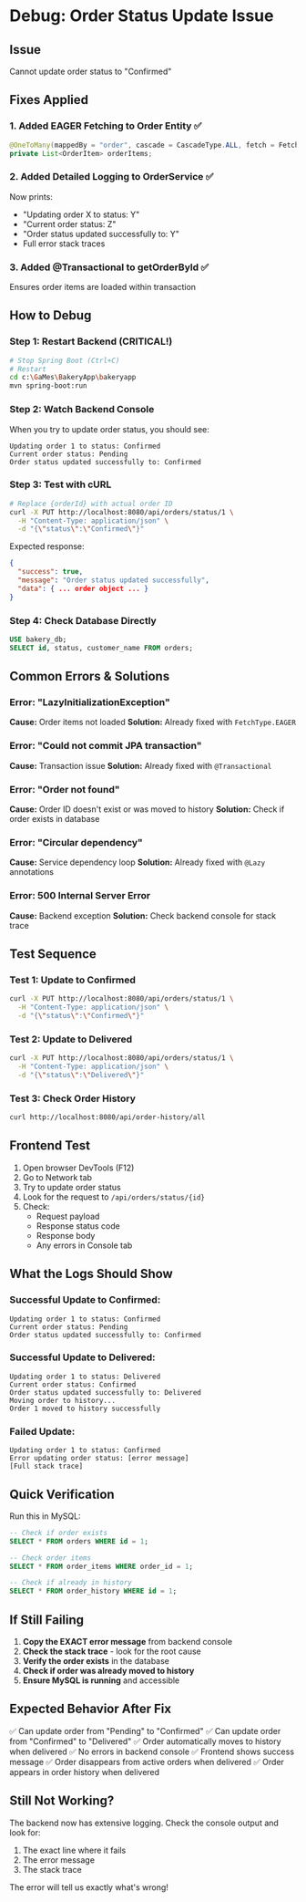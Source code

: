 # Debug: Order Status Update Issue

## Issue
Cannot update order status to "Confirmed"

## Fixes Applied

### 1. Added EAGER Fetching to Order Entity ✅
```java
@OneToMany(mappedBy = "order", cascade = CascadeType.ALL, fetch = FetchType.EAGER)
private List<OrderItem> orderItems;
```

### 2. Added Detailed Logging to OrderService ✅
Now prints:
- "Updating order X to status: Y"
- "Current order status: Z"
- "Order status updated successfully to: Y"
- Full error stack traces

### 3. Added @Transactional to getOrderById ✅
Ensures order items are loaded within transaction

## How to Debug

### Step 1: Restart Backend (CRITICAL!)
```bash
# Stop Spring Boot (Ctrl+C)
# Restart
cd c:\GaMes\BakeryApp\bakeryapp
mvn spring-boot:run
```

### Step 2: Watch Backend Console
When you try to update order status, you should see:
```
Updating order 1 to status: Confirmed
Current order status: Pending
Order status updated successfully to: Confirmed
```

### Step 3: Test with cURL
```bash
# Replace {orderId} with actual order ID
curl -X PUT http://localhost:8080/api/orders/status/1 \
  -H "Content-Type: application/json" \
  -d "{\"status\":\"Confirmed\"}"
```

Expected response:
```json
{
  "success": true,
  "message": "Order status updated successfully",
  "data": { ... order object ... }
}
```

### Step 4: Check Database Directly
```sql
USE bakery_db;
SELECT id, status, customer_name FROM orders;
```

## Common Errors & Solutions

### Error: "LazyInitializationException"
**Cause:** Order items not loaded
**Solution:** Already fixed with `FetchType.EAGER`

### Error: "Could not commit JPA transaction"
**Cause:** Transaction issue
**Solution:** Already fixed with `@Transactional`

### Error: "Order not found"
**Cause:** Order ID doesn't exist or was moved to history
**Solution:** Check if order exists in database

### Error: "Circular dependency"
**Cause:** Service dependency loop
**Solution:** Already fixed with `@Lazy` annotations

### Error: 500 Internal Server Error
**Cause:** Backend exception
**Solution:** Check backend console for stack trace

## Test Sequence

### Test 1: Update to Confirmed
```bash
curl -X PUT http://localhost:8080/api/orders/status/1 \
  -H "Content-Type: application/json" \
  -d "{\"status\":\"Confirmed\"}"
```

### Test 2: Update to Delivered
```bash
curl -X PUT http://localhost:8080/api/orders/status/1 \
  -H "Content-Type: application/json" \
  -d "{\"status\":\"Delivered\"}"
```

### Test 3: Check Order History
```bash
curl http://localhost:8080/api/order-history/all
```

## Frontend Test

1. Open browser DevTools (F12)
2. Go to Network tab
3. Try to update order status
4. Look for the request to `/api/orders/status/{id}`
5. Check:
   - Request payload
   - Response status code
   - Response body
   - Any errors in Console tab

## What the Logs Should Show

### Successful Update to Confirmed:
```
Updating order 1 to status: Confirmed
Current order status: Pending
Order status updated successfully to: Confirmed
```

### Successful Update to Delivered:
```
Updating order 1 to status: Delivered
Current order status: Confirmed
Order status updated successfully to: Delivered
Moving order to history...
Order 1 moved to history successfully
```

### Failed Update:
```
Updating order 1 to status: Confirmed
Error updating order status: [error message]
[Full stack trace]
```

## Quick Verification

Run this in MySQL:
```sql
-- Check if order exists
SELECT * FROM orders WHERE id = 1;

-- Check order items
SELECT * FROM order_items WHERE order_id = 1;

-- Check if already in history
SELECT * FROM order_history WHERE id = 1;
```

## If Still Failing

1. **Copy the EXACT error message** from backend console
2. **Check the stack trace** - look for the root cause
3. **Verify the order exists** in the database
4. **Check if order was already moved to history**
5. **Ensure MySQL is running** and accessible

## Expected Behavior After Fix

✅ Can update order from "Pending" to "Confirmed"
✅ Can update order from "Confirmed" to "Delivered"
✅ Order automatically moves to history when delivered
✅ No errors in backend console
✅ Frontend shows success message
✅ Order disappears from active orders when delivered
✅ Order appears in order history when delivered

## Still Not Working?

The backend now has extensive logging. Check the console output and look for:
1. The exact line where it fails
2. The error message
3. The stack trace

The error will tell us exactly what's wrong!
